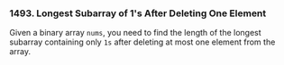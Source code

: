 ### 1493. Longest Subarray of 1's After Deleting One Element

Given a binary array `nums`, you need to find the length of the longest subarray containing only `1s` after deleting at most one element from the array.
